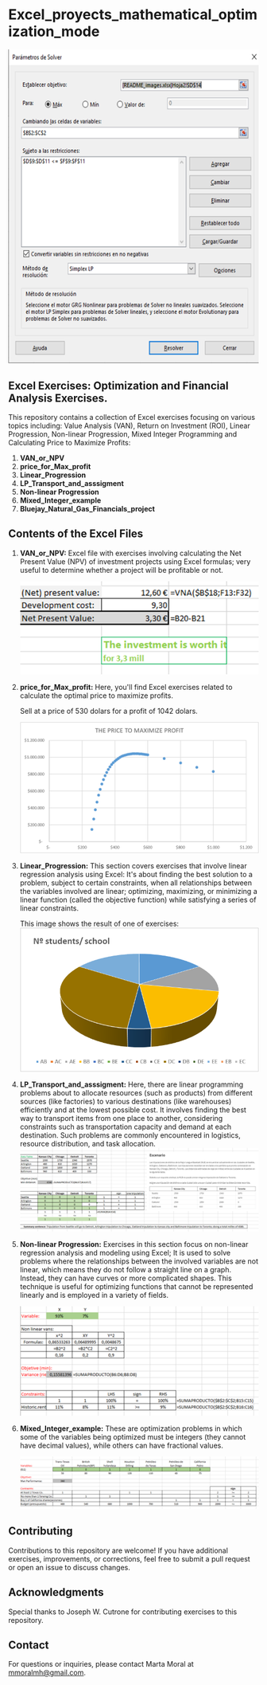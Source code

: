 # Excel_proyects_mathematical_optimization_mode
   ![alt text](image-6.png)


## Excel Exercises: Optimization and Financial Analysis Exercises.

This repository contains a collection of Excel exercises focusing on various topics including: Value Analysis (VAN), Return on Investment (ROI), Linear Progression, Non-linear Progression, Mixed Integer Programming and Calculating Price to Maximize Profits:
1. **VAN_or_NPV**
2. **price_for_Max_profit** 
3. **Linear_Progression** 
4. **LP_Transport_and_asssigment** 
5. **Non-linear Progression**
6. **Mixed_Integer_example**
7. **Bluejay_Natural_Gas_Financials_project**


## Contents of the Excel Files

1. **VAN_or_NPV:**
Excel file with exercises involving calculating the Net Present Value (NPV) of investment projects using Excel formulas; very useful to determine whether a project will be profitable or not.

   ![alt text](image-7.png)


2. **price_for_Max_profit:** 
Here, you'll find Excel exercises related to calculate the optimal price to maximize profits.

    Sell at a price of 530 dolars for a profit of 1042 dolars.

   ![alt text](image-4.png)
3. **Linear_Progression:** 
This section covers exercises that involve linear regression analysis using Excel: It's about finding the best solution to a problem, subject to certain constraints, when all relationships between the variables involved are linear; optimizing, maximizing, or minimizing a linear function (called the objective function) while satisfying a series of linear constraints.

   This image shows the result of one of exercises:
![alt text](image.png)

4. **LP_Transport_and_asssigment:** 
Here, there are linear programming problems about to allocate resources (such as products) from different sources (like factories) to various destinations (like warehouses) efficiently and at the lowest possible cost. It involves finding the best way to transport items from one place to another, considering constraints such as transportation capacity and demand at each destination. Such problems are commonly encountered in logistics, resource distribution, and task allocation.
![alt text](image-3.png)

5. **Non-linear Progression:** Exercises in this section focus on non-linear regression analysis and modeling using Excel; It is used to solve problems where the relationships between the involved variables are not linear, which means they do not follow a straight line on a graph. Instead, they can have curves or more complicated shapes. This technique is useful for optimizing functions that cannot be represented linearly and is employed in a variety of fields.

   ![alt text](image-2.png)

6. **Mixed_Integer_example:**
These are optimization problems in which some of the variables being optimized must be integers (they cannot have decimal values), while others can have fractional values.

   ![alt text](image-9.png)



## Contributing

Contributions to this repository are welcome! If you have additional exercises, improvements, or corrections, feel free to submit a pull request or open an issue to discuss changes.

## Acknowledgments

Special thanks to Joseph W. Cutrone for contributing exercises to this repository.

## Contact

For questions or inquiries, please contact Marta Moral at mmoralmh@gmail.com.
